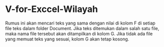 # V-for-Exccel-Wilayah
Rumus ini akan mencari teks yang sama dengan nilai di kolom F di setiap file teks dalam folder Document. Jika teks ditemukan dalam salah satu file, maka nama file tersebut akan ditampilkan di kolom G. Jika tidak ada file yang memuat teks yang sesuai, kolom G akan tetap kosong.
